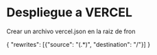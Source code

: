 # Despliegue a VERCEL
Crear un archivo vercel.json en la raiz de fron

{
    "rewrites": [{"source": "(.*)", "destination": "/"}]
}
